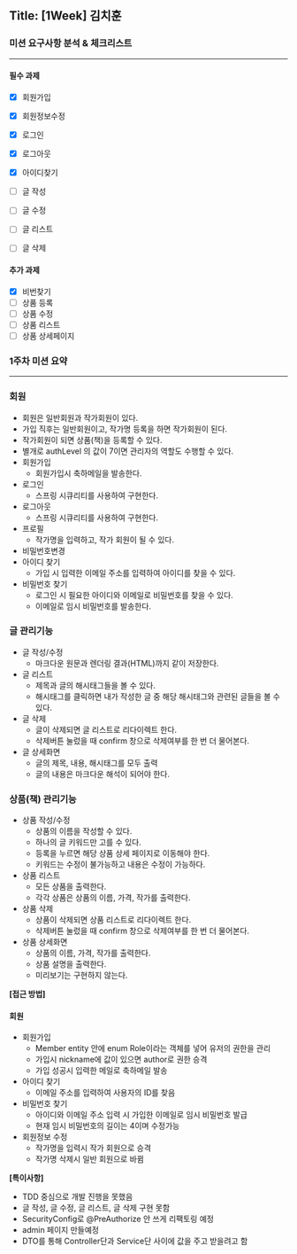 ## Title: [1Week] 김치훈

### 미션 요구사항 분석 & 체크리스트

------

#### 필수 과제

- [x] 회원가입
- [x] 회원정보수정
- [x] 로그인
- [x] 로그아웃
- [x] 아이디찾기
- [ ] 글 작성
- [ ] 글 수정
- [ ] 글 리스트
- [ ] 글 삭제



#### 추가 과제

- [x] 비번찾기
- [ ] 상품 등록
- [ ] 상품 수정
- [ ] 상품 리스트
- [ ] 상품 상세페이지

### 1주차 미션 요약

------
### **회원**

- 회원은 일반회원과 작가회원이 있다.
- 가입 직후는 일반회원이고, 작가명 등록을 하면 작가회원이 된다.
- 작가회원이 되면 상품(책)을 등록할 수 있다.
- 별개로 authLevel 의 값이 7이면 관리자의 역할도 수행할 수 있다.
- 회원가입
  - 회원가입시 축하메일을 발송한다.
- 로그인
  - 스프링 시큐리티를 사용하여 구현한다.
- 로그아웃
  - 스프링 시큐리티를 사용하여 구현한다.
- 프로필
  - 작가명을 입력하고, 작가 회원이 될 수 있다.
- 비밀번호변경
- 아이디 찾기
  - 가입 시 입력한 이메일 주소를 입력하여 아이디를 찾을 수 있다.
- 비밀번호 찾기
  - 로그인 시 필요한 아이디와 이메일로 비밀번호를 찾을 수 있다.
  - 이메일로 임시 비밀번호를 발송한다.

### **글 관리기능**

- 글 작성/수정
  - 마크다운 원문과 렌더링 결과(HTML)까지 같이 저장한다.
- 글 리스트
  - 제목과 글의 해시태그들을 볼 수 있다.
  - 해시태그를 클릭하면 내가 작성한 글 중 해당 해시태그와 관련된 글들을 볼 수 있다.
- 글 삭제
  - 글이 삭제되면 글 리스트로 리다이렉트 한다.
  - 삭제버튼 눌렀을 때 confirm 창으로 삭제여부를 한 번 더 물어본다.
- 글 상세화면
  - 글의 제목, 내용, 해시태그를 모두 출력
  - 글의 내용은 마크다운 해석이 되어야 한다.

### **상품(책) 관리기능**

- 상품 작성/수정
  - 상품의 이름을 작성할 수 있다.
  - 하나의 글 키워드만 고를 수 있다.
  - 등록을 누르면 해당 상품 상세 페이지로 이동해야 한다.
  - 키워드는 수정이 불가능하고 내용은 수정이 가능하다.
- 상품 리스트
  - 모든 상품을 출력한다.
  - 각각 상품은 상품의 이름, 가격, 작가를 출력한다.
- 상품 삭제
  - 상품이 삭제되면 상품 리스트로 리다이렉트 한다.
  - 삭제버튼 눌렀을 때 confirm 창으로 삭제여부를 한 번 더 물어본다.
- 상품 상세화면
  - 상품의 이름, 가격, 작가를 출력한다.
  - 상품 설명을 출력한다.
  - 미리보기는 구현하지 않는다.


**[접근 방법]**

#### **회원**
- 회원가입
  - Member entity 안에 enum Role이라는 객체를 넣어 유저의 권한을 관리
  - 가입시 nickname에 값이 있으면 author로 권한 승격
  - 가입 성공시 입력한 메일로 축하메일 발송
- 아이디 찾기
  - 이메일 주소를 입력하여 사용자의 ID를 찾음
- 비밀번호 찾기
  - 아이디와 이메일 주소 입력 시 가입한 이메일로 임시 비밀번호 발급
  - 현재 임시 비밀번호의 길이는 4이며 수정가능
- 회원정보 수정
  - 작가명을 입력시 작가 회원으로 승격
  - 작가명 삭제시 일반 회원으로 바뀜

**[특이사항]**

- TDD 중심으로 개발 진행을 못했음
- 글 작성, 글 수정, 글 리스트, 글 삭제 구현 못함
- SecurityConfig로 @PreAuthorize 안 쓰게 리팩토링 예정
- admin 페이지 만들예정
- DTO를 통해 Controller단과 Service단 사이에 값을 주고 받을려고 함
